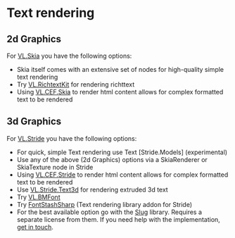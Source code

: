 # Text rendering

## 2d Graphics
For [VL.Skia](../libraries/graphics-2d.md) you have the following options:

- Skia itself comes with an extensive set of nodes for high-quality simple text rendering
- Try [VL.RichtextKit](https://discourse.vvvv.org/t/vl-richtextkit/19883) for rendering richttext
- Using [VL.CEF.Skia](https://www.nuget.org/packages/VL.CEF.Skia) to render html content allows for complex formatted text to be rendered

## 3d Graphics
For [VL.Stride](../libraries/graphics-3d.md) you have the following options:
- For quick, simple Text rendering use Text [Stride.Models] (experimental)
- Use any of the above (2d Graphics) options via a SkiaRenderer or SkiaTexture node in Stride
- Using [VL.CEF.Stride](https://www.nuget.org/packages/VL.CEF.Stride) to render html content allows for complex formatted text to be rendered
- Use [VL.Stride.Text3d](https://www.nuget.org/packages/VL.Stride.Text3d) for rendering extruded 3d text
- Try [VL.BMFont](https://www.nuget.org/packages/VL.BMFont)
- Try [FontStashSharp](https://github.com/FontStashSharp/FontStashSharp) (Text rendering library addon for Stride)
- For the best available option go with the [Slug](https://sluglibrary.com/) library. Requires a separate license from them. If you need help with the implementation, [get in touch](mailto:devvvvs@vvvv.org).
